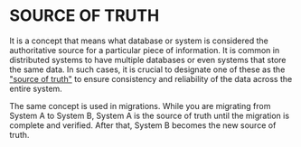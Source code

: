 # SOURCE OF TRUTH

It is a concept that means what database or system is considered the authoritative source for a particular piece of information. It is common in distributed systems to have multiple databases or even systems that store the same data. In such cases, it is crucial to designate one of these as the ["source of truth"](https://en.wikipedia.org/wiki/Single_source_of_truth) to ensure consistency and reliability of the data across the entire system.

The same concept is used in migrations. While you are migrating from System A to System B, System A is the source of truth until the migration is complete and verified. After that, System B becomes the new source of truth.